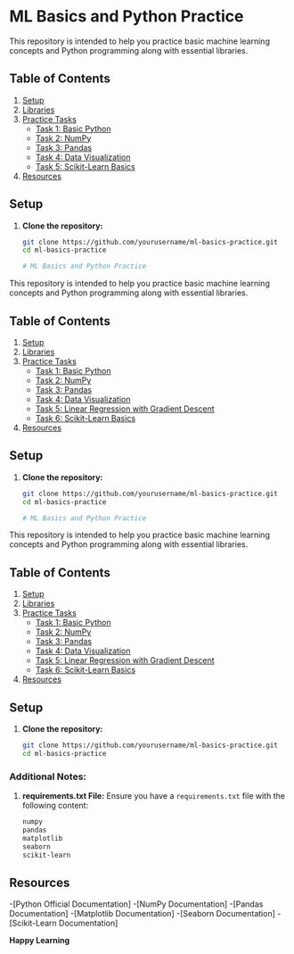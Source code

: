 # ML Basics and Python Practice

This repository is intended to help you practice basic machine learning concepts and Python programming along with essential libraries.

## Table of Contents

1. [Setup](#setup)
2. [Libraries](#libraries)
3. [Practice Tasks](#practice-tasks)
   - [Task 1: Basic Python](#task-1-basic-python)
   - [Task 2: NumPy](#task-2-numpy)
   - [Task 3: Pandas](#task-3-pandas)
   - [Task 4: Data Visualization](#task-4-data-visualization)
   - [Task 5: Scikit-Learn Basics](#task-6-scikit-learn-basics)
4. [Resources](#resources)

## Setup

1. **Clone the repository:**
   ```bash
   git clone https://github.com/yourusername/ml-basics-practice.git
   cd ml-basics-practice

   # ML Basics and Python Practice

This repository is intended to help you practice basic machine learning concepts and Python programming along with essential libraries.

## Table of Contents

1. [Setup](#setup)
2. [Libraries](#libraries)
3. [Practice Tasks](#practice-tasks)
   - [Task 1: Basic Python](#task-1-basic-python)
   - [Task 2: NumPy](#task-2-numpy)
   - [Task 3: Pandas](#task-3-pandas)
   - [Task 4: Data Visualization](#task-4-data-visualization)
   - [Task 5: Linear Regression with Gradient Descent](#task-5-linear-regression-with-gradient-descent)
   - [Task 6: Scikit-Learn Basics](#task-6-scikit-learn-basics)
4. [Resources](#resources)

## Setup

1. **Clone the repository:**
   ```bash
   git clone https://github.com/yourusername/ml-basics-practice.git
   cd ml-basics-practice

   # ML Basics and Python Practice

This repository is intended to help you practice basic machine learning concepts and Python programming along with essential libraries.

## Table of Contents

1. [Setup](#setup)
2. [Libraries](#libraries)
3. [Practice Tasks](#practice-tasks)
   - [Task 1: Basic Python](#task-1-basic-python)
   - [Task 2: NumPy](#task-2-numpy)
   - [Task 3: Pandas](#task-3-pandas)
   - [Task 4: Data Visualization](#task-4-data-visualization)
   - [Task 5: Linear Regression with Gradient Descent](#task-5-linear-regression-with-gradient-descent)
   - [Task 6: Scikit-Learn Basics](#task-6-scikit-learn-basics)
4. [Resources](#resources)

## Setup

1. **Clone the repository:**
   ```bash
   git clone https://github.com/yourusername/ml-basics-practice.git
   cd ml-basics-practice

### Additional Notes:

1. **requirements.txt File:**
   Ensure you have a `requirements.txt` file with the following content:
   ```txt
   numpy
   pandas
   matplotlib
   seaborn
   scikit-learn
## Resources
-[Python Official Documentation]
-[NumPy Documentation]
-[Pandas Documentation]
-[Matplotlib Documentation]
-[Seaborn Documentation]
-[Scikit-Learn Documentation]

**Happy Learning** 

